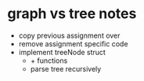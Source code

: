 # graph vs tree notes

- copy previous assignment over
- remove assignment specific code
- implement treeNode struct
  - \+ functions
  - parse tree recursively

